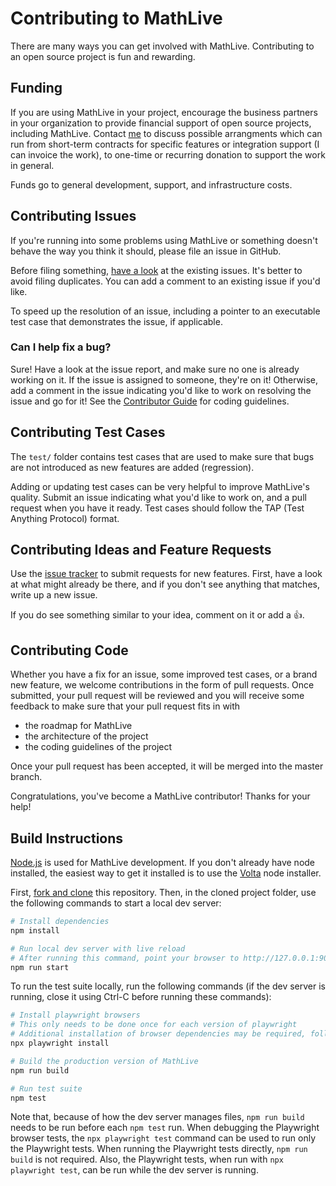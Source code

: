 # Contributing to MathLive

There are many ways you can get involved with MathLive. Contributing to an open
source project is fun and rewarding.

## Funding

If you are using MathLive in your project, encourage the business partners in
your organization to provide financial support of open source projects,
including MathLive. Contact [me](arno@arno.org) to discuss possible arrangments
which can run from short-term contracts for specific features or integration
support (I can invoice the work), to one-time or recurring donation to support
the work in general.

Funds go to general development, support, and infrastructure costs.

## Contributing Issues

If you're running into some problems using MathLive or something doesn't behave
the way you think it should, please file an issue in GitHub.

Before filing something, [have a look](https://github.com/arnog/mathlive/issues)
at the existing issues. It's better to avoid filing duplicates. You can add a
comment to an existing issue if you'd like.

To speed up the resolution of an issue, including a pointer to an executable
test case that demonstrates the issue, if applicable.

### Can I help fix a bug?

Sure! Have a look at the issue report, and make sure no one is already working
on it. If the issue is assigned to someone, they're on it! Otherwise, add a
comment in the issue indicating you'd like to work on resolving the issue and go
for it! See the [Contributor Guide](documentation/CONTRIBUTOR_GUIDE.md) for
coding guidelines.

## Contributing Test Cases

The `test/` folder contains test cases that are used to make sure that bugs are
not introduced as new features are added (regression).

Adding or updating test cases can be very helpful to improve MathLive's quality.
Submit an issue indicating what you'd like to work on, and a pull request when
you have it ready. Test cases should follow the TAP (Test Anything Protocol)
format.

## Contributing Ideas and Feature Requests

Use the [issue tracker](https://github.com/arnog/mathlive/issues) to submit
requests for new features. First, have a look at what might already be there,
and if you don't see anything that matches, write up a new issue.

If you do see something similar to your idea, comment on it or add a 👍.

## Contributing Code

Whether you have a fix for an issue, some improved test cases, or a brand new
feature, we welcome contributions in the form of pull requests. Once submitted,
your pull request will be reviewed and you will receive some feedback to make
sure that your pull request fits in with

- the roadmap for MathLive
- the architecture of the project
- the coding guidelines of the project

Once your pull request has been accepted, it will be merged into the master
branch.

Congratulations, you've become a MathLive contributor! Thanks for your help!

## Build Instructions
[Node.js](https://nodejs.org) is used for MathLive development. If you don't already have node installed, the easiest way to get it installed is to use the [Volta](https://volta.sh/) node installer.

First, [fork and clone](https://docs.github.com/en/get-started/quickstart/fork-a-repo) this repository. Then, in the cloned project folder, use the following commands to start a local dev server:
``` bash
# Install dependencies
npm install

# Run local dev server with live reload
# After running this command, point your browser to http://127.0.0.1:9029/dist/smoke/
npm run start
```

To run the test suite locally, run the following commands (if the dev server is running, close it using Ctrl-C before running these commands):
``` bash
# Install playwright browsers
# This only needs to be done once for each version of playwright
# Additional installation of browser dependencies may be required, follow instructions
npx playwright install

# Build the production version of MathLive
npm run build

# Run test suite
npm test
```

Note that, because of how the dev server manages files, `npm run build` needs to be run before
each `npm test` run. When debugging the Playwright browser tests, the `npx playwright test` command can be used to run only the Playwright tests. When running the Playwright tests directly, `npm run build` is not required. Also, the Playwright tests, when run with `npx playwright test`, can be run while the dev server is running.